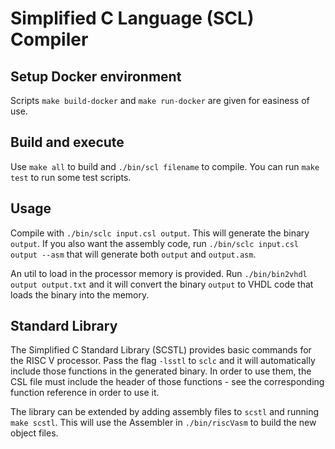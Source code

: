 # Simplified C Language (SCL) Compiler

## Setup Docker environment

Scripts `make build-docker` and `make run-docker` are given for easiness of use.

## Build and execute

Use `make all` to build and `./bin/scl filename` to compile. You can run `make test` to run some test scripts.

## Usage

Compile with `./bin/sclc input.csl output`. This will generate the binary `output`. If you also want the assembly code, run `./bin/sclc input.csl output --asm` that will generate both `output` and `output.asm`.

An util to load in the processor memory is provided. Run `./bin/bin2vhdl output output.txt` and it will convert the binary `output` to VHDL code that loads the binary into the memory.

## Standard Library

The Simplified C Standard Library (SCSTL) provides basic commands for the RISC V processor. Pass the flag `-lsstl` to `sclc` and it will automatically include those functions in the generated binary. In order to use them, the CSL file must include the header of those functions - see the corresponding function reference in order to use it.

The library can be extended by adding assembly files to `scstl` and running `make scstl`. This will use the Assembler in `./bin/riscVasm` to build the new object files.